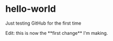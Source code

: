 # hello-world
<p> Just testing GitHub for the first time </p>  
<p>Edit: this is now the **first change** I'm making. </p>
